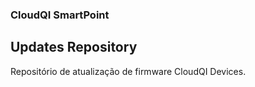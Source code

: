 ### CloudQI SmartPoint
## Updates Repository

Repositório de atualização de firmware CloudQI Devices.
